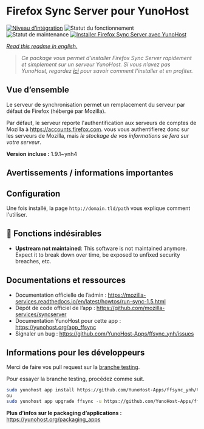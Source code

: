 <!--
N.B.: This README was automatically generated by https://github.com/YunoHost/apps/tree/master/tools/README-generator
It shall NOT be edited by hand.
-->

# Firefox Sync Server pour YunoHost

[![Niveau d’intégration](https://dash.yunohost.org/integration/ffsync.svg)](https://dash.yunohost.org/appci/app/ffsync) ![Statut du fonctionnement](https://ci-apps.yunohost.org/ci/badges/ffsync.status.svg) ![Statut de maintenance](https://ci-apps.yunohost.org/ci/badges/ffsync.maintain.svg)
[![Installer Firefox Sync Server avec YunoHost](https://install-app.yunohost.org/install-with-yunohost.svg)](https://install-app.yunohost.org/?app=ffsync)

*[Read this readme in english.](./README.md)*

> *Ce package vous permet d’installer Firefox Sync Server rapidement et simplement sur un serveur YunoHost.
Si vous n’avez pas YunoHost, regardez [ici](https://yunohost.org/#/install) pour savoir comment l’installer et en profiter.*

## Vue d’ensemble

Le serveur de synchronisation permet un remplacement du serveur par défaut de Firefox (hébergé par Mozilla).

Par défaut, le serveur reporte l'authentification aux serveurs de comptes de Mozilla à https://accounts.firefox.com. vous vous authentifierez donc sur les serveurs de Mozilla, mais _le stockage de vos informations se fera sur votre serveur_.

**Version incluse :** 1.9.1~ynh4
## Avertissements / informations importantes

## Configuration

Une fois installé, la page `http://domain.tld/path` vous explique comment l'utiliser.
## :red_circle: Fonctions indésirables

- **Upstream not maintained**: This software is not maintained anymore. Expect it to break down over time, be exposed to unfixed security breaches, etc.

## Documentations et ressources

* Documentation officielle de l’admin : <https://mozilla-services.readthedocs.io/en/latest/howtos/run-sync-1.5.html>
* Dépôt de code officiel de l’app : <https://github.com/mozilla-services/syncserver>
* Documentation YunoHost pour cette app : <https://yunohost.org/app_ffsync>
* Signaler un bug : <https://github.com/YunoHost-Apps/ffsync_ynh/issues>

## Informations pour les développeurs

Merci de faire vos pull request sur la [branche testing](https://github.com/YunoHost-Apps/ffsync_ynh/tree/testing).

Pour essayer la branche testing, procédez comme suit.

``` bash
sudo yunohost app install https://github.com/YunoHost-Apps/ffsync_ynh/tree/testing --debug
ou
sudo yunohost app upgrade ffsync -u https://github.com/YunoHost-Apps/ffsync_ynh/tree/testing --debug
```

**Plus d’infos sur le packaging d’applications :** <https://yunohost.org/packaging_apps>